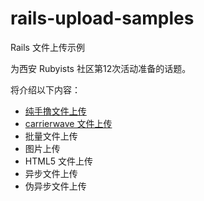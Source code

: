 rails-upload-samples
====================

Rails 文件上传示例

为西安 Rubyists 社区第12次活动准备的话题。

将介绍以下内容：

- [纯手撸文件上传](https://github.com/greatghoul/rails-upload-samples/tree/rails-native-upload)
- [carrierwave 文件上传](https://github.com/greatghoul/rails-upload-samples/tree/carrierwave-upload)
- 批量文件上传
- 图片上传
- HTML5 文件上传
- 异步文件上传
- 伪异步文件上传
